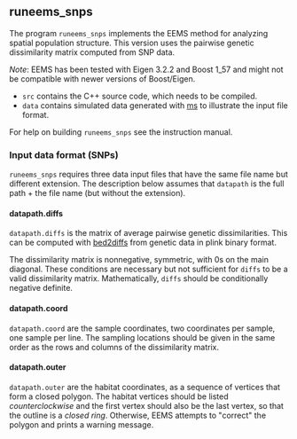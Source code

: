 
## runeems_snps

The program `runeems_snps` implements the EEMS method for analyzing spatial population structure. This version uses the pairwise genetic dissimilarity matrix computed from SNP data.

*Note*: EEMS has been tested with Eigen 3.2.2 and Boost 1_57 and might not be compatible with newer versions of Boost/Eigen.

* `src` contains the C++ source code, which needs to be compiled.
* `data` contains simulated data generated with [ms](http://home.uchicago.edu/rhudson1/source/mksamples.html) to illustrate the input file format.

For help on building `runeems_snps` see the instruction manual.

### Input data format (SNPs)

`runeems_snps` requires three data input files that have the same file name but different extension. The description below assumes that `datapath` is the full path + the file name (but without the extension).

#### datapath.diffs

`datapath.diffs` is the matrix of average pairwise genetic dissimilarities. This can be computed with [bed2diffs](bed2diffs/README.md) from genetic data in plink binary format.

The dissimilarity matrix is nonnegative, symmetric, with 0s on the main diagonal. These conditions are necessary but not sufficient for `diffs` to be a valid dissimilarity matrix. Mathematically, `diffs` should be conditionally negative definite.

#### datapath.coord

`datapath.coord` are the sample coordinates, two coordinates per sample, one sample per line. The sampling locations should be given in the same order as the rows and columns of the dissimilarity matrix.

#### datapath.outer

`datapath.outer` are the habitat coordinates, as a sequence of vertices that form a closed polygon. The habitat vertices should be listed *counterclockwise* and the first vertex should also be the last vertex, so that the outline is a *closed ring*. Otherwise, EEMS attempts to "correct" the polygon and prints a warning message.
